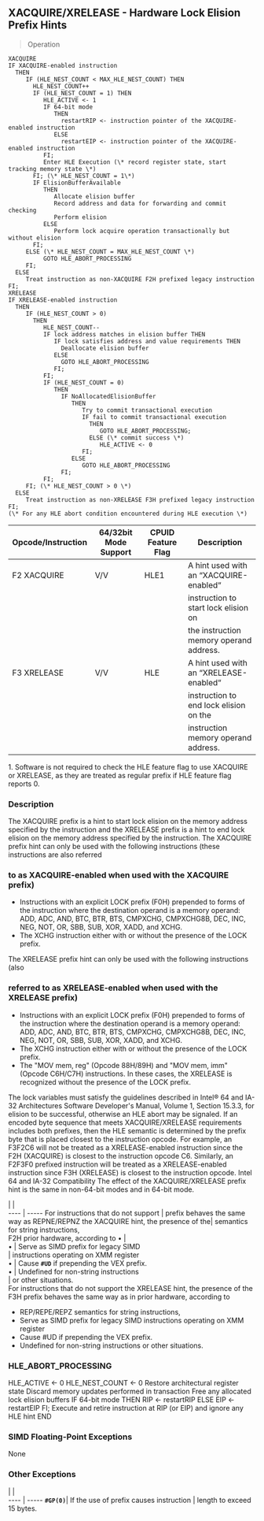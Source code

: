 ## XACQUIRE/XRELEASE  -  Hardware Lock Elision Prefix Hints

> Operation

``` slim
XACQUIRE
IF XACQUIRE-enabled instruction
  THEN
     IF (HLE_NEST_COUNT < MAX_HLE_NEST_COUNT) THEN
       HLE_NEST_COUNT++
       IF (HLE_NEST_COUNT = 1) THEN
          HLE_ACTIVE <- 1
          IF 64-bit mode
             THEN
               restartRIP <- instruction pointer of the XACQUIRE-enabled instruction
             ELSE
               restartEIP <- instruction pointer of the XACQUIRE-enabled instruction
          FI;
          Enter HLE Execution (\* record register state, start tracking memory state \*)
       FI; (\* HLE_NEST_COUNT = 1\*)
       IF ElisionBufferAvailable
          THEN
             Allocate elision buffer
             Record address and data for forwarding and commit checking
             Perform elision
          ELSE
             Perform lock acquire operation transactionally but without elision
       FI;
     ELSE (\* HLE_NEST_COUNT = MAX_HLE_NEST_COUNT \*)
          GOTO HLE_ABORT_PROCESSING
     FI;
  ELSE
     Treat instruction as non-XACQUIRE F2H prefixed legacy instruction
FI;
XRELEASE
IF XRELEASE-enabled instruction
  THEN
     IF (HLE_NEST_COUNT > 0)
       THEN
          HLE_NEST_COUNT--
          IF lock address matches in elision buffer THEN
             IF lock satisfies address and value requirements THEN
               Deallocate elision buffer
             ELSE
               GOTO HLE_ABORT_PROCESSING
             FI;
          FI;
          IF (HLE_NEST_COUNT = 0)
             THEN
               IF NoAllocatedElisionBuffer
                  THEN
                     Try to commit transactional execution
                     IF fail to commit transactional execution
                       THEN
                          GOTO HLE_ABORT_PROCESSING;
                       ELSE (\* commit success \*)
                          HLE_ACTIVE <- 0
                     FI;
                  ELSE
                     GOTO HLE_ABORT_PROCESSING
               FI;
          FI;
     FI; (\* HLE_NEST_COUNT > 0 \*)
  ELSE
     Treat instruction as non-XRELEASE F3H prefixed legacy instruction
FI;
(\* For any HLE abort condition encountered during HLE execution \*)
```

 Opcode/Instruction| 64/32bit Mode Support| CPUID Feature Flag| Description                            
 ---  | --- | --- | ---
 F2 XACQUIRE       | V/V                  | HLE1              | A hint used with an “XACQUIRE-enabled“ 
                   |                      |                   | instruction to start lock elision on   
                   |                      |                   | the instruction memory operand address.
 F3 XRELEASE       | V/V                  | HLE               | A hint used with an “XRELEASE-enabled“ 
                   |                      |                   | instruction to end lock elision on the 
                   |                      |                   | instruction memory operand address.    
<aside class="notification">
1. Software is not required to check the HLE feature flag to use XACQUIRE
or XRELEASE, as they are treated as regular prefix if HLE feature flag reports
0.
</aside>


### Description
The XACQUIRE prefix is a hint to start lock elision on the memory address specified
by the instruction and the XRELEASE prefix is a hint to end lock elision on
the memory address specified by the instruction. The XACQUIRE prefix hint can
only be used with the following instructions (these instructions are also referred
### to as XACQUIRE-enabled when used with the XACQUIRE prefix)

 - Instructions with an explicit LOCK prefix (F0H) prepended to forms of the instruction
where the destination operand is a memory operand: ADD, ADC, AND, BTC, BTR,
BTS, CMPXCHG, CMPXCHG8B, DEC, INC, NEG, NOT, OR, SBB, SUB, XOR, XADD, and XCHG.
 - The XCHG instruction either with or without the presence of the LOCK prefix.

The XRELEASE prefix hint can only be used with the following instructions (also
### referred to as XRELEASE-enabled when used with the XRELEASE prefix)

 - Instructions with an explicit LOCK prefix (F0H) prepended to forms of the instruction
where the destination operand is a memory operand: ADD, ADC, AND, BTC, BTR,
BTS, CMPXCHG, CMPXCHG8B, DEC, INC, NEG, NOT, OR, SBB, SUB, XOR, XADD, and XCHG.
 - The XCHG instruction either with or without the presence of the LOCK prefix.
 - The \"MOV mem, reg\" (Opcode 88H/89H) and \"MOV mem, imm\" (Opcode C6H/C7H) instructions.
In these cases, the XRELEASE is recognized without the presence of the LOCK
prefix.

The lock variables must satisfy the guidelines described in Intel® 64 and IA-32
Architectures Software Developer's Manual, Volume 1, Section 15.3.3, for elision
to be successful, otherwise an HLE abort may be signaled. If an encoded byte
sequence that meets XACQUIRE/XRELEASE requirements includes both prefixes, then
the HLE semantic is determined by the prefix byte that is placed closest to
the instruction opcode. For example, an F3F2C6 will not be treated as a XRELEASE-enabled
instruction since the F2H (XACQUIRE) is closest to the instruction opcode C6.
Similarly, an F2F3F0 prefixed instruction will be treated as a XRELEASE-enabled
instruction since F3H (XRELEASE) is closest to the instruction opcode. Intel
64 and IA-32 Compatibility The effect of the XACQUIRE/XRELEASE prefix hint is
the same in non-64-bit modes and in 64-bit mode.

   | |  
---- | -----
 For instructions that do not support  | prefix behaves the same way as REPNE/REPNZ
 the XACQUIRE hint, the presence of the| semantics for string instructions,        
 F2H prior hardware, according to •    |                                           
 •                                     | Serve as SIMD prefix for legacy SIMD      
                                       | instructions operating on XMM register    
 •                                     | Cause **``#UD``** if prepending the VEX prefix.   
 •                                     | Undefined for non-string instructions     
                                       | or other situations.                      
For instructions that do not support the XRELEASE hint, the presence of the
F3H prefix behaves the same way as in prior hardware, according to

 - REP/REPE/REPZ semantics for string instructions,
 - Serve as SIMD prefix for legacy SIMD instructions operating on XMM register
 - Cause #UD if prepending the VEX prefix.
 - Undefined for non-string instructions or other situations.



### HLE_ABORT_PROCESSING
  HLE_ACTIVE <- 0
  HLE_NEST_COUNT <- 0
  Restore architectural register state
  Discard memory updates performed in transaction
  Free any allocated lock elision buffers
  IF 64-bit mode
     THEN
       RIP <- restartRIP
     ELSE
       EIP <- restartEIP
  FI;
  Execute and retire instruction at RIP (or EIP) and ignore any HLE hint
END

### SIMD Floating-Point Exceptions
None


### Other Exceptions
   | |  
---- | -----
 **``#GP(0)``**| If the use of prefix causes instruction
       | length to exceed 15 bytes.             
